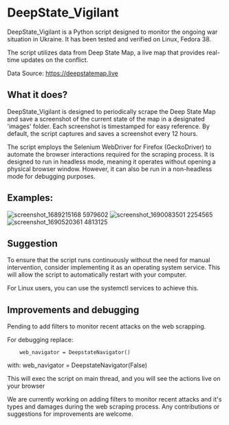 # DeepState_Vigilant

DeepState_Vigilant is a Python script designed to monitor the ongoing war situation in Ukraine. It has been tested and verified on Linux, Fedora 38.

The script utilizes data from Deep State Map, a live map that provides real-time updates on the conflict.

Data Source: https://deepstatemap.live

##  What it does?

DeepState_Vigilant is designed to periodically scrape the Deep State Map and save a screenshot of the current state of the map in a designated 'images' folder. Each screenshot is timestamped for easy reference. By default, the script captures and saves a screenshot every 12 hours.

The script employs the Selenium WebDriver for Firefox (GeckoDriver) to automate the browser interactions required for the scraping process. It is designed to run in headless mode, meaning it operates without opening a physical browser window. However, it can also be run in a non-headless mode for debugging purposes.

## Examples: 
![screenshot_1689215168 5979602](https://github.com/MrCabss69/DeepState_Vigilant/assets/48258972/0f11231a-7a28-41cb-94bf-9fe59b7cb9e4)
![screenshot_1690083501 2254565](https://github.com/MrCabss69/DeepState_Vigilant/assets/48258972/5efcb3ca-2135-4073-9719-9dcd528e46f4)
![screenshot_1690520361 4813125](https://github.com/MrCabss69/DeepState_Vigilant/assets/48258972/f32f5004-6bd4-4776-b41c-942e0fc9c370)

## Suggestion
To ensure that the script runs continuously without the need for manual intervention, consider implementing it as an operating system service. This will allow the script to automatically restart with your computer.

For Linux users, you can use the systemctl services to achieve this.

## Improvements and debugging
Pending to add filters to monitor recent attacks on the web scrapping.

For debugging replace:

        web_navigator = DeepstateNavigator()

with:
        web_navigator = DeepstateNavigator(False)

This will exec the script on main thread, and you will see the actions live on your browser


We are currently working on adding filters to monitor recent attacks and it's types and damages during the web scraping process. Any contributions or suggestions for improvements are welcome.

